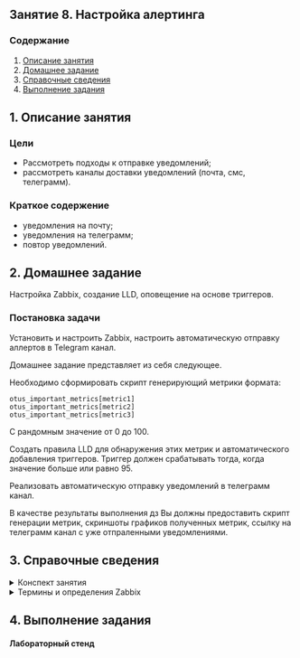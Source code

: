 ## Занятие 8. Настройка алертинга
### Содержание
1. [Описание занятия](#description)  
2. [Домашнее задание](#homework)  
3. [Справочные сведения](#info)  
4. [Выполнение задания](#exec)  

## 1. Описание занятия <a name="description"></a>
### Цели
- Рассмотреть подходы к отправке уведомлений;  
- рассмотреть каналы доставки уведомлений (почта, смс, телеграмм).  

### Краткое содержение
- уведомления на почту;  
- уведомления на телеграмм;  
- повтор уведомлений.  


## 2. Домашнее задание  <a name="homework"></a>
Настройка Zabbix, создание LLD, оповещение на основе триггеров.  

### Постановка задачи
Установить и настроить Zabbix, настроить автоматическую отправку аллертов в Telegram канал.  

Домашнее задание представляет из себя следующее.

Необходимо сформировать скрипт генерирующий метрики формата:
```
otus_important_metrics[metric1]
otus_important_metrics[metric2]
otus_important_metrics[metric3]
```
С рандомным значение от 0 до 100.  

Создать правила LLD для обнаружения этих метрик и автоматического добавления триггеров. Триггер должен срабатывать тогда, когда значение больше или равно 95.  

Реализовать автоматическую отправку уведомлений в телеграмм канал.  

В качестве результаты выполнения дз Вы должны предоставить скрипт генерации метрик, скриншоты графиков полученных метрик, ссылку на телеграмм канал с уже отпраленными уведомлениями.  

## 3. Справочные сведения<a name="info"></a>
<details>
   <summary>Конспект занятия</summary>

#### Подходы к отправке уведомлений
- Необходимо выбрать те параметры, по которым должны будут приходить уведомления.  
- Выбирать ВСЕ параметры -- плохая практика.   
- Выбор параметров в основном зависит от сервиса и требований бизнеса.  

</details>

<details>
   <summary>Термины и определения Zabbix</summary>

#### 
- Н  

</details>

## 4. Выполнение задания <a name="exec"></a>  
#### Лабораторный стенд
